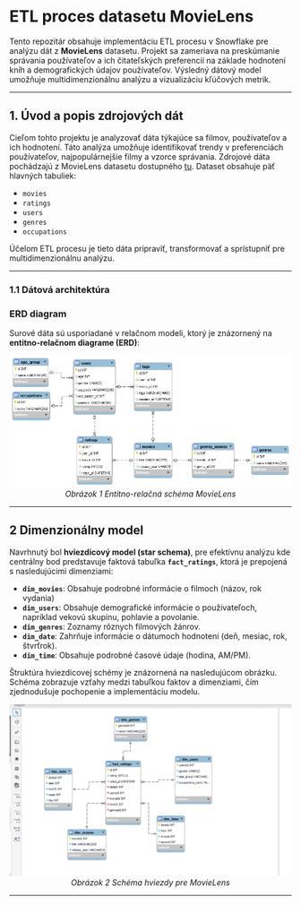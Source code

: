 # **ETL proces datasetu MovieLens**

Tento repozitár obsahuje implementáciu ETL procesu v Snowflake pre analýzu dát z **MovieLens** datasetu. Projekt sa zameriava na preskúmanie správania používateľov a ich čitateľských preferencií na základe hodnotení kníh a demografických údajov používateľov. Výsledný dátový model umožňuje multidimenzionálnu analýzu a vizualizáciu kľúčových metrik.

---
## **1. Úvod a popis zdrojových dát**
Cieľom tohto projektu je analyzovať dáta týkajúce sa filmov, používateľov a ich hodnotení. Táto analýza umožňuje identifikovať trendy v preferenciách používateľov, najpopulárnejšie filmy a vzorce správania.
Zdrojové dáta pochádzajú z MovieLens datasetu dostupného [tu](https://grouplens.org/datasets/movielens/). Dataset obsahuje päť hlavných tabuliek:
- `movies`
- `ratings`
- `users`
- `genres`
- `occupations`

Účelom ETL procesu je tieto dáta pripraviť, transformovať a sprístupniť pre multidimenzionálnu analýzu.

---
### **1.1 Dátová architektúra**

### **ERD diagram**
Surové dáta sú usporiadané v relačnom modeli, ktorý je znázornený na **entitno-relačnom diagrame (ERD)**:

<p align="center">
  <img src="https://github.com/gen1us10/db_project_movieLens/blob/main/MovieLens_ERD.png" alt="ERD Schema">
  <br>
  <em>Obrázok 1 Entitno-relačná schéma MovieLens</em>
</p>

---
## **2 Dimenzionálny model**

Navrhnutý bol **hviezdicový model (star schema)**, pre efektívnu analýzu kde centrálny bod predstavuje faktová tabuľka **`fact_ratings`**, ktorá je prepojená s nasledujúcimi dimenziami:
- **`dim_movies`**: Obsahuje podrobné informácie o filmoch (názov, rok vydania)
- **`dim_users`**: Obsahuje demografické informácie o používateľoch, napríklad vekovú skupinu, pohlavie a povolanie.
- **`dim_genres`**: Zoznamy rôznych filmových žánrov.
- **`dim_date`**: Zahrňuje informácie o dátumoch hodnotení (deň, mesiac, rok, štvrťrok).
- **`dim_time`**: Obsahuje podrobné časové údaje (hodina, AM/PM).

Štruktúra hviezdicovej schémy je znázornená na nasledujúcom obrázku. Schéma zobrazuje vzťahy medzi tabuľkou faktov a dimenziami, čím zjednodušuje pochopenie a implementáciu modelu.

<p align="center">
  <img src="https://github.com/gen1us10/db_project_movieLens/blob/main/star_schema.png" alt="Star Schema">
  <br>
  <em>Obrázok 2 Schéma hviezdy pre MovieLens</em>
</p>

---
